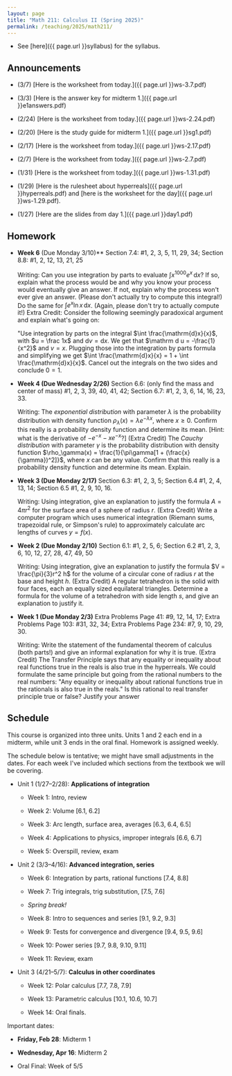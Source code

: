```yaml
---
layout: page
title: "Math 211: Calculus II (Spring 2025)"
permalink: /teaching/2025/math211/
---
```


* See [here]({{ page.url }}syllabus) for the syllabus.


Announcements
-------------

* (3/7) [Here is the worksheet from today.]({{ page.url }}ws-3.7.pdf)

* (3/3) [Here is the answer key for midterm 1.]({{ page.url }}e1answers.pdf)

* (2/24) [Here is the worksheet from today.]({{ page.url }}ws-2.24.pdf)

* (2/20) [Here is the study guide for midterm 1.]({{ page.url }}sg1.pdf)

* (2/17) [Here is the worksheet from today.]({{ page.url }}ws-2.17.pdf)

* (2/7) [Here is the worksheet from today.]({{ page.url }}ws-2.7.pdf)

* (1/31) [Here is the worksheet from today.]({{ page.url }}ws-1.31.pdf)

* (1/29) [Here is the rulesheet about hyperreals]({{ page.url }}hyperreals.pdf) and [here is the worksheet for the day]({{ page.url }}ws-1.29.pdf).

* (1/27) [Here are the slides from day 1.]({{ page.url }}day1.pdf)

Homework
--------

* **Week 6** (Due Monday 3/10)** Section 7.4: #1, 2, 3, 5, 11, 29, 34; Section 8.8: #1, 2, 12, 13, 21, 25

    Writing: Can you use integration by parts to evaluate $\int x^{1000}e^x \,\mathrm{d}x$? If so, explain what the process would be and why you know your process would eventually give an answer. If not, explain why the process won't ever give an answer. (Please don't actually try to compute this integral!) Do the same for $\int e^x \ln x \,\mathrm{d}x$. (Again, please don't try to actually compute it!) Extra Credit: Consider the following seemingly paradoxical argument and explain what's going on:

    "Use integration by parts on the integral $\int \frac{\mathrm{d}x}{x}$, with $u = \frac 1x$ and $\mathrm d v = \mathrm d x$. We get that $\mathrm d u = -\frac{1}{x^2}$ and $v = x$. Plugging those into the integration by parts formula and simplifying we get $\int \frac{\mathrm{d}x}{x} = 1 + \int \frac{\mathrm{d}x}{x}$. Cancel out the integrals on the two sides and conclude $0 = 1$.
    
* **Week 4 (Due Wednesday 2/26)** Section 6.6: (only find the mass and center of mass) #1, 2, 3, 39, 40, 41, 42; Section 6.7: #1, 2, 3, 6, 14, 16, 23, 33. 

    Writing: The *exponential distribution* with parameter $\lambda$ is the probability distribution with density function $\rho_\lambda(x) = \lambda e^{-\lambda x}$, where $x \ge 0$. Confirm this really is a probability density function and determine its mean. [Hint: what is the derivative of $-e^{-x} - xe^{-x}$?] (Extra Credit) The *Cauchy distribution* with parameter $\gamma$ is the probability distribution with density function $\rho_\gamma(x) = \frac{1}{\pi\gamma[1 + (\frac{x}{\gamma})^2]}$, where $x$ can be any value. Confirm that this really is a probability density function and determine its mean. Explain.
    
* **Week 3 (Due Monday 2/17)** Section 6.3: #1, 2, 3, 5; Section 6.4 #1, 2, 4, 13, 14; Section 6.5 #1, 2, 9, 10, 16.

    Writing: Using integration, give an explanation to justify the formula $A = 4\pi r^2$ for the surface area of a sphere of radius $r$. (Extra Credit) Write a computer program which uses numerical integration (Riemann sums, trapezoidal rule, or Simpson's rule) to approximately calculate arc lengths of curves $y = f(x)$.

* **Week 2 (Due Monday 2/10)** Section 6.1: #1, 2, 5, 6; Section 6.2 #1, 2, 3, 6, 10, 12, 27, 28, 47, 49, 50

    Writing: Using integration, give an explanation to justify the formula $V = \frac{\pi}{3}r^2 h$ for the volume of a circular cone of radius $r$ at the base and height $h$. (Extra Credit) A regular tetrahedron is the solid with four faces, each an equally sized equilateral triangles. Determine a formula for the volume of a tetrahedron with side length $s$, and give an explanation to justify it.

* **Week 1 (Due Monday 2/3)** Extra Problems Page 41: #9, 12, 14, 17; Extra Problems Page 103: #31, 32, 34; Extra Problems Page 234: #7, 9, 10, 29, 30.

    Writing: Write the statement of the fundamental theorem of calculus (both parts!) and give an informal explanation for why it is true. (Extra Credit) The Transfer Principle says that any equality or inequality about real functions true in the reals is also true in the hyperreals. We could formulate the same principle but going from the rational numbers to the real numbers: "Any equality or inequality about rational functions true in the rationals is also true in the reals." Is this rational to real transfer principle true or false? Justify your answer

Schedule
--------

This course is organized into three units. Units 1 and 2 each end in a midterm, while unit 3 ends in the oral final. Homework is assigned weekly.

The schedule below is tentative; we might have small adjustments in the dates. For each week I've included which sections from the textbook we will be covering.

* Unit 1 (1/27–2/28): **Applications of integration**

    * Week 1: Intro, review
	
    * Week 2: Volume [6.1, 6.2]
	
    * Week 3: Arc length, surface area, averages [6.3, 6.4, 6.5]
	
    * Week 4: Applications to physics, improper integrals [6.6, 6.7]
	
    * Week 5: Overspill, review, exam
	
* Unit 2 (3/3–4/16): **Advanced integration, series**

    * Week 6: Integration by parts, rational functions  [7.4, 8.8]
	
    * Week 7: Trig integrals, trig substitution,  [7.5, 7.6]

    * *Spring break!*
	
    * Week 8: Intro to sequences and series [9.1, 9.2, 9.3]
	
    * Week 9: Tests for convergence and divergence [9.4, 9.5, 9.6]
	
    * Week 10: Power series [9.7, 9.8, 9.10, 9.11]
	
    * Week 11: Review, exam

* Unit 3 (4/21–5/7): **Calculus in other coordinates**

    * Week 12: Polar calculus [7.7, 7.8, 7.9]
	
    * Week 13: Parametric calculus [10.1, 10.6, 10.7]
	
    * Week 14: Oral finals.
	
Important dates:

* **Friday, Feb 28**: Midterm 1
	
* **Wednesday, Apr 16**: Midterm 2
	
* Oral Final: Week of 5/5
